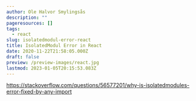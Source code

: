 ```yaml
---
author: Ole Halvor Smylingsås
description: ""
pageresources: []
tags:
  - react
slug: isolatedmodul-error-react
title: IsolatedModul Error in React
date: 2020-11-22T21:58:05.000Z
draft: false
preview: /preview-images/react.jpg
lastmod: 2023-01-05T20:15:53.083Z
---
```


<!--more-->
https://stackoverflow.com/questions/56577201/why-is-isolatedmodules-error-fixed-by-any-import
